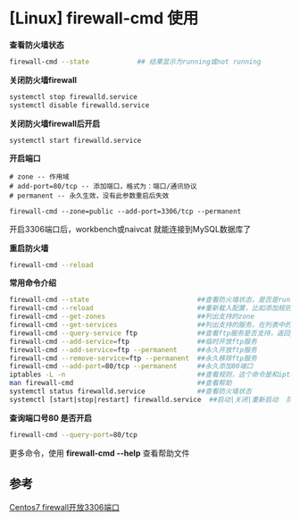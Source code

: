 # [Linux] firewall-cmd 使用

**查看防火墙状态**

```bash
firewall-cmd --state            ## 结果显示为running或not running
```

**关闭防火墙firewall**

```bash
systemctl stop firewalld.service
systemctl disable firewalld.service
```

**关闭防火墙firewall后开启**

```
systemctl start firewalld.service
```

**开启端口**

```
# zone -- 作用域
# add-port=80/tcp -- 添加端口，格式为：端口/通讯协议
# permanent -- 永久生效，没有此参数重启后失效

firewall-cmd --zone=public --add-port=3306/tcp --permanent
```

开启3306端口后，workbench或naivcat 就能连接到MySQL数据库了

**重启防火墙**

```bash
firewall-cmd --reload
```

**常用命令介绍**

```bash
firewall-cmd --state                           ##查看防火墙状态，是否是running
firewall-cmd --reload                          ##重新载入配置，比如添加规则之后，需要执行此命令
firewall-cmd --get-zones                       ##列出支持的zone
firewall-cmd --get-services                    ##列出支持的服务，在列表中的服务是放行的
firewall-cmd --query-service ftp               ##查看ftp服务是否支持，返回yes或者no
firewall-cmd --add-service=ftp                 ##临时开放ftp服务
firewall-cmd --add-service=ftp --permanent     ##永久开放ftp服务
firewall-cmd --remove-service=ftp --permanent  ##永久移除ftp服务
firewall-cmd --add-port=80/tcp --permanent     ##永久添加80端口 
iptables -L -n                                 ##查看规则，这个命令是和iptables的相同的
man firewall-cmd                               ##查看帮助
systemctl status firewalld.service             ##查看防火墙状态
systemctl [start|stop|restart] firewalld.service  ##启动|关闭|重新启动  防火墙
```

**查询端口号80 是否开启**

```bash
firewall-cmd --query-port=80/tcp
```



更多命令，使用 **firewall-cmd --help** 查看帮助文件


## 参考
[Centos7 firewall开放3306端口](https://www.cnblogs.com/huizhipeng/p/10127333.html)